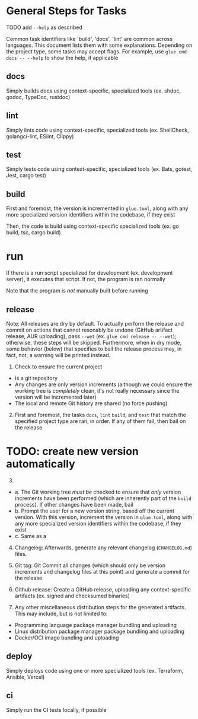 # General Steps for Tasks

TODO add `--help` as described

Common task identifiers like 'build', 'docs', 'lint' are common across languages. This document lists them with some explanations. Depending on the project type, some tasks may accept flags. For example, use `glue cmd docs -- --help` to show the help, if applicable

## docs

Simply builds docs using context-specific, specialized tools (ex. shdoc, godoc, TypeDoc, rustdoc)

## lint

Simply lints code using context-specific, specialized tools (ex. ShellCheck, golangci-lint, ESlint, Clippy)

## test

Simply tests code using context-specific, specialized tools (ex. Bats, gotest, Jest, cargo test)

## build

First and foremost, the version is incremented in `glue.toml`, along with any more specialized version identifiers within the codebase, if they exist

Then, the code is build using context-specific specialized tools (ex. go build, tsc, cargo build)

# run

If there is a run script specialized for development (ex. development server), it executes that script. If not, the program is ran normally

Note that the program is _not_ manually built before running

## release

Note: All releases are dry by default. To actually perform the release and commit on actions that cannot resonably be undone (GitHub artifact release, AUR uploading), pass `--wet` (ex. `glue cmd release -- --wet`); otherwise, these steps will be skipped. Furthermore, when in dry mode, some behavior (below) that specifies to bail the release process may, in fact, not; a warning will be printed instead.

1. Check to ensure the current project
  - Is a git repository
  - Any changes are only version increments (although we could ensure the working tree is _completely_ clean, it's not really necessary since the version will be incremented later)
  - The local and remote Git history are shared (no force pushing)

2. First and foremost, the tasks `docs`, `lint` `build`, and `test` that match the specified project type are ran, in order. If any of them fail, then bail on the release

# TODO: create new version automatically

3.
  - a. The Git working tree _must be_ checked to ensure that _only_ version increments have been performed (which are inherently part of the `build` process). If other changes have been made, bail
  - b. Prompt the user for a new version string, based off the current version. With this version, increment the version in `glue.toml`, along with any more specialized version identifiers within the codebase, if they exist
  - c. Same as a

4. Changelog: Afterwards, generate any relevant changelog (`CHANGELOG.md`) files.

5. Git tag: Git Commit all changes (which should only be version increments and changelog files at this point) and generate a commit for the release

6. Github release: Create a GitHub release, uploading any context-specific artifacts (ex. signed and checksumed binaries)

7. Any other miscellaneous distribution steps for the generated artifacts. This may include, but is not limited to:
  - Programming language package manager bundling and uploading
  - Linux distribution package manager package bundling and uploading
  - Docker/OCI image bundling and uploading

## deploy

Simply deploys code using one or more specialized tools (ex. Terraform, Ansible, Vercel)

## ci

Simply run the CI tests locally, if possible
